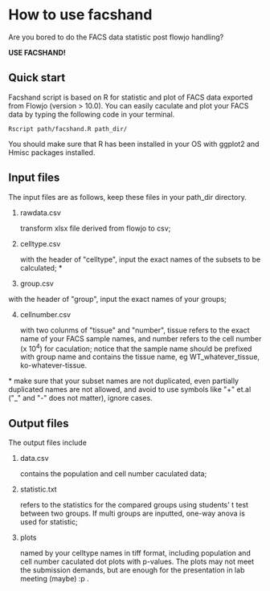 # How to use facshand

Are you bored to do the FACS data statistic post flowjo handling? 

**USE FACSHAND!**

## Quick start

Facshand script is based on R for statistic and plot of FACS data exported from Flowjo (version > 10.0). You can easily caculate and plot your FACS data by typing the following code in your terminal.

```shelll
Rscript path/facshand.R path_dir/
```

You should make sure that R has been installed in your OS with ggplot2 and Hmisc packages installed.

## Input files

The input files are as follows, keep these files in your path_dir directory.

1. rawdata.csv 

   transform xlsx file derived from flowjo to csv;

2. celltype.csv 

   with the header of "celltype", input the exact names of the subsets to be calculated; *

3.  group.csv

   with the header of "group", input the exact names of your groups;

4. cellnumber.csv

   with two colunms of "tissue" and "number", tissue refers to the exact name of your FACS sample names, and number refers to the cell number (x 10<sup>4</sup>) for caculation; notice that the sample name should be prefixed with group name and contains the tissue name, eg WT_whatever_tissue, ko-whatever-tissue.

\* make sure that your subset names are not duplicated, even partially duplicated names are not allowed, and avoid to use symbols like "+" et.al ("_" and "-" does not matter), ignore cases.

## Output files

The output files include

1. data.csv

   contains the population and cell number caculated data;

2. statistic.txt

   refers to the statistics for the compared groups using students' t test between two groups. If multi groups are inputted, one-way anova is used for statistic;

3. plots

   named by your celltype names in tiff format, including population and cell number caculated dot plots with p-values. The plots may not meet the submission demands, but are enough for the presentation in lab meeting (maybe) :p .

